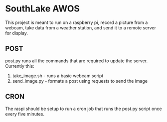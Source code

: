 # SouthLake AWOS
This project is meant to run on a raspberry pi, record a picture from a webcam, take data from a weather station, and send it to a remote server for display.

## POST
post.py runs all the commands that are required to update the server. Currently this:
1) take_image.sh - runs a basic webcam script
2) send_image.py - formats a post using requests to send the image

## CRON
The raspi should be setup to run a cron job that runs the post.py script once every five minutes.

